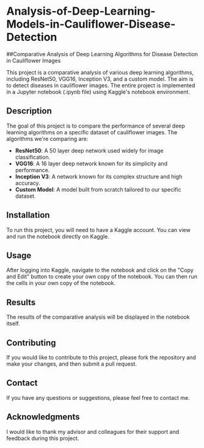 # Analysis-of-Deep-Learning-Models-in-Cauliflower-Disease-Detection
##Comparative Analysis of Deep Learning Algorithms for Disease Detection in Cauliflower Images

This project is a comparative analysis of various deep learning algorithms, including ResNet50, VGG16, Inception V3, and a custom model. The aim is to detect diseases in cauliflower images. The entire project is implemented in a Jupyter notebook (.ipynb file) using Kaggle's notebook environment.

## Description

The goal of this project is to compare the performance of several deep learning algorithms on a specific dataset of cauliflower images. The algorithms we're comparing are:

- **ResNet50**: A 50 layer deep network used widely for image classification.
- **VGG16**: A 16 layer deep network known for its simplicity and performance.
- **Inception V3**: A network known for its complex structure and high accuracy.
- **Custom Model**: A model built from scratch tailored to our specific dataset.

## Installation

To run this project, you will need to have a Kaggle account. You can view and run the notebook directly on Kaggle.

## Usage

After logging into Kaggle, navigate to the notebook and click on the "Copy and Edit" button to create your own copy of the notebook. You can then run the cells in your own copy of the notebook.

## Results

The results of the comparative analysis will be displayed in the notebook itself.

## Contributing

If you would like to contribute to this project, please fork the repository and make your changes, and then submit a pull request.

## Contact

If you have any questions or suggestions, please feel free to contact me.

## Acknowledgments

I would like to thank my advisor and colleagues for their support and feedback during this project.
